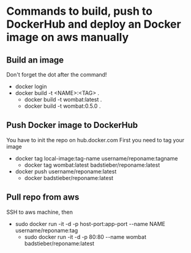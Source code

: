 # Commands to build, push to DockerHub and deploy an Docker image on aws manually

## Build an image

Don't forget the dot after the command!

- docker login
- docker build -t \<NAME>:\<TAG> .
  - docker build -t wombat:latest .
  - docker build -t wombat:0.5.0 .

## Push Docker image to DockerHub

You have to init the repo on hub.docker.com
First you need to tag your image

- docker tag local-image:tag-name username/reponame:tagname
  - docker tag wombat:latest badstieber/reponame:latest
- docker push username/reponame:latest
  - docker badstieber/reponame:latest

## Pull repo from aws

SSH to aws machine, then

- sudo docker run -it -d -p host-port:app-port --name NAME username/reponame:tag
  - sudo docker run -it -d -p 80:80 --name wombat badstieber/reponame:latest
